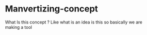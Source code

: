 # Manvertizing-concept
What Is this concept ?
Like what is an idea is this so basically we are making a tool 
